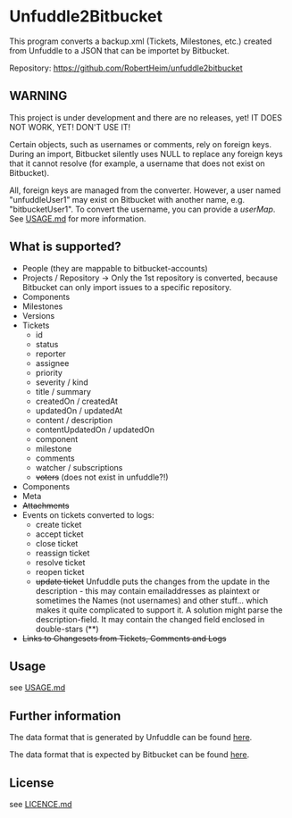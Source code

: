 # Unfuddle2Bitbucket

This program converts a backup.xml (Tickets, Milestones, etc.) created from Unfuddle to a JSON that can be importet by Bitbucket.

Repository: https://github.com/RobertHeim/unfuddle2bitbucket

## WARNING

This project is under development and there are no releases, yet! IT DOES NOT WORK, YET! DON'T USE IT!

Certain objects, such as usernames or comments, rely on foreign keys. During an import, Bitbucket silently uses NULL to replace any foreign keys that it cannot resolve (for example, a username that does not exist on Bitbucket).

All, foreign keys are managed from the converter. However, a user named "unfuddleUser1" may exist on Bitbucket with another name, e.g. "bitbucketUser1". To convert the username, you can provide a *userMap*. See [USAGE.md](USAGE.md) for more information.

## What is supported?

* People (they are mappable to bitbucket-accounts)
* Projects / Repository -> Only the 1st repository is converted, because Bitbucket can only import issues to a specific repository.
* Components
* Milestones
* Versions
* Tickets
    * id
    * status
    * reporter
    * assignee
    * priority
    * severity / kind
    * title / summary
    * createdOn / createdAt
    * updatedOn / updatedAt
    * content / description
    * contentUpdatedOn / updatedOn
    * component
    * milestone
    * comments
    * watcher / subscriptions
    * ~~voters~~ (does not exist in unfuddle?!)
* Components
* Meta
* ~~Attachments~~
* Events on tickets converted to logs:
    * create ticket
    * accept ticket
    * close ticket
    * reassign ticket
    * resolve ticket
    * reopen ticket
    * ~~update ticket~~ Unfuddle puts the changes from the update in the description - this may contain emailaddresses as plaintext or sometimes the Names (not usernames) and other stuff... which makes it quite complicated to support it. A solution might parse the description-field. It may contain the changed field enclosed in  double-stars (\*\*)
* ~~Links to Changesets from Tickets, Comments and Logs~~

## Usage

see [USAGE.md](USAGE.md)

## Further information

The data format that is generated by Unfuddle can be found [here](https://unfuddle.com/support/docs/api/data_models).

The data format that is expected by Bitbucket can be found [here](https://confluence.atlassian.com/pages/viewpage.action?pageId=330796872).

## License

see [LICENCE.md](LICENCE.md)
